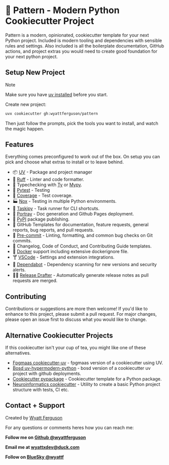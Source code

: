 # 🐍 Pattern - Modern Python Cookiecutter Project

Pattern is a modern, opinionated, cookiecutter template for your next Python project. Included is modern tooling and dependencies with sensible rules and settings. Also included is all the boilerplate documentation, GitHub actions, and project extras you would need to create good foundation for your next python project.

## Setup New Project

> [!note]
> Make sure you have [uv installed](https://docs.astral.sh/uv/getting-started/installation/#installation-methods) before you start.

Create new project:

```bash
uvx cookiecutter gh:wyattferguson/pattern
```

Then just follow the prompts, pick the tools you want to install, and watch the magic happen.

## Features

Everything comes preconfigured to work out of the box. On setup you can pick and choose what extras to install or to leave behind.

- 📦 [UV](https://docs.astral.sh/uv/) - Package and project manager
- 🦀 [Ruff](https://docs.astral.sh/ruff/) - Linter and code formatter.
- 🐛 Typechecking with [Ty](https://github.com/astral-sh/ty) or [Mypy](https://www.mypy-lang.org/).
- 🧪 [Pytest](https://docs.pytest.org/en/stable/) - Testing
- 🔭 [Coverage](https://coverage.readthedocs.io/en/7.6.12/) - Test coverage.
- 🏭 [Nox](https://nox.thea.codes/en/stable/index.html) - Testing in multiple Python environments.
- 🛵 [Taskipy](https://github.com/taskipy/taskipy) - Task runner for CLI shortcuts.
- 📼 [Portray](https://timothycrosley.github.io/portray/) - Doc generation and Github Pages deployment.
- 📡 [PyPI](https://pypi.org/) package publishing.
- 🍹 GitHub Templates for documentation, feature requests, general reports, bug reports, and pull requests.
- 🌵 [Pre-commit](https://pre-commit.com/) - Linting, formatting, and common bug checks on Git commits.
- 🍩 Changelog, Code of Conduct, and Contributing Guide templates.
- 🐋 [Docker](https://www.docker.com/) support including extensive dockerignore file.
- 🍸 [VSCode](https://code.visualstudio.com/) - Settings and extension integrations.
- 🤖 [Dependabot](https://docs.github.com/en/code-security/getting-started/dependabot-quickstart-guide) - Dependency scanning for new versions and security alerts.
- 🧙‍♂️ [Release Drafter](https://github.com/release-drafter/release-drafter) - Automatically generate release notes as pull requests are merged.

## Contributing

Contributions or suggestions are more then welcome! If you'd like to enhance to this project, please submit a pull request. For major changes, please open an issue first to discuss what you would like to change.

## Alternative Cookiecutter Projects

If this cookiecutter isn't your cup of tea, you might like one of these alternatives.

- [Fpgmaas cookiecutter-uv](https://github.com/fpgmaas/cookiecutter-uv) - fpgmaas version of a cookiecutter using UV.
- [Bosd uv-hypermodern-python](https://github.com/bosd/cookiecutter-uv-hypermodern-python) - bosd version of a cookiecutter uv project with github deployments.
- [Cookiecutter pypackage](https://github.com/audreyfeldroy/cookiecutter-pypackage) - Cookiecutter template for a Python package.
- [Neuroinformatics cookiecutter](https://github.com/neuroinformatics-unit/python-cookiecutter) - Utility to create a basic Python project structure with tests, CI etc.

## Contact + Support

Created by [Wyatt Ferguson](https://github.com/wyattferguson)

For any questions or comments heres how you can reach me:

**Follow me on [Github @wyattferguson](https://github.com/wyattferguson)**

**Email me at [wyattxdev@duck.com](wyattxdev@duck.com)**

**Follow on [BlueSky @wyattf](https://wyattf.bsky.social)**
